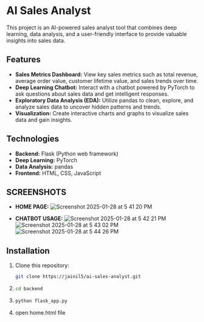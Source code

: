 # AI Sales Analyst

This project is an AI-powered sales analyst tool that combines deep learning, data analysis, and a user-friendly interface to provide valuable insights into sales data.

## Features

* **Sales Metrics Dashboard:** View key sales metrics such as total revenue, average order value, customer lifetime value, and sales trends over time.
* **Deep Learning Chatbot:** Interact with a chatbot powered by PyTorch to ask questions about sales data and get intelligent responses.
* **Exploratory Data Analysis (EDA):** Utilize pandas to clean, explore, and analyze sales data to uncover hidden patterns and trends.
* **Visualization:** Create interactive charts and graphs to visualize sales data and gain insights.

## Technologies

* **Backend:** Flask (Python web framework)
* **Deep Learning:** PyTorch
* **Data Analysis:** pandas
* **Frontend:** HTML, CSS, JavaScript

## SCREENSHOTS

* **HOME PAGE:**
   ![Screenshot 2025-01-28 at 5 41 20 PM](https://github.com/user-attachments/assets/359f91f6-90e4-40db-a7d5-8a5d59ab9231)
  
* **CHATBOT USAGE:**
  ![Screenshot 2025-01-28 at 5 42 21 PM](https://github.com/user-attachments/assets/f6f1b3bc-6c13-40a5-9281-05f28ee9cda2)
   ![Screenshot 2025-01-28 at 5 43 02 PM](https://github.com/user-attachments/assets/6e68df65-bb81-4a3f-81d8-9ef144195757)
   ![Screenshot 2025-01-28 at 5 44 26 PM](https://github.com/user-attachments/assets/35cd7af1-fe8f-4493-bbda-920fe81a0236)


## Installation

1. Clone this repository:
   ```bash
   git clone https://jainil5/ai-sales-analyst.git
2.
   ```bash
   cd backend
3. 
   ```bash
   python flask_app.py
4. 
   open home.html file
   
   
